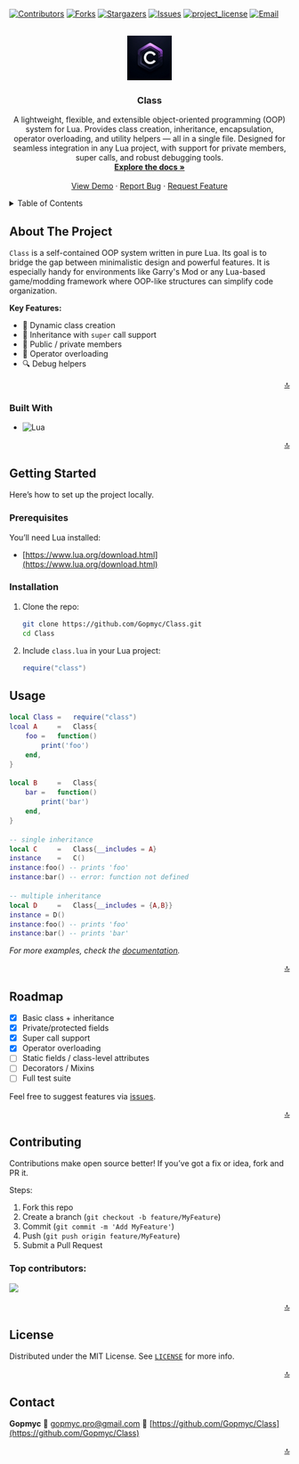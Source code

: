 <a id="readme-top"></a>

[![Contributors][contributors-shield]][contributors-url]
[![Forks][forks-shield]][forks-url]
[![Stargazers][stars-shield]][stars-url]
[![Issues][issues-shield]][issues-url]
[![project_license][license-shield]][license-url]
[![Email][email-shield]][email-url]

<!-- PROJECT LOGO -->
<br />
<div align="center">
	<a href="https://github.com/Gopmyc/Class">
		<img src="class_logo.jpg" alt="Logo" width="80" height="80">
	</a>

<h3 align="center">Class</h3>

  <p align="center">
	A lightweight, flexible, and extensible object-oriented programming (OOP) system for Lua.
	Provides class creation, inheritance, encapsulation, operator overloading, and utility helpers — all in a single file.
	Designed for seamless integration in any Lua project, with support for private members, super calls, and robust debugging tools.
	<br />
	<a href="https://gopmyc.github.io/Class/"><strong>Explore the docs »</strong></a>
	<br />
	<br />
	<a href="https://github.com/Gopmyc/Class/blob/main/class.lua">View Demo</a>
	·
	<a href="https://github.com/Gopmyc/Class/issues/new?labels=bug&template=bug-report---.md">Report Bug</a>
	·
	<a href="https://github.com/Gopmyc/Class/issues/new?labels=enhancement&template=feature-request---.md">Request Feature</a>
  </p>
</div>

<!-- TABLE OF CONTENTS -->
<details>
  <summary>Table of Contents</summary>
  <ol>
	<li><a href="#about-the-project">About The Project</a></li>
	<li><a href="#built-with">Built With</a></li>
	<li>
	  <a href="#getting-started">Getting Started</a>
	  <ul>
		<li><a href="#prerequisites">Prerequisites</a></li>
		<li><a href="#installation">Installation</a></li>
	  </ul>
	</li>
	<li><a href="#usage">Usage</a></li>
	<li><a href="#roadmap">Roadmap</a></li>
	<li><a href="#contributing">Contributing</a></li>
	<li><a href="#license">License</a></li>
	<li><a href="#contact">Contact</a></li>
	<li><a href="#acknowledgments">Acknowledgments</a></li>
  </ol>
</details>

<!-- ABOUT THE PROJECT -->
## About The Project

`Class` is a self-contained OOP system written in pure Lua. Its goal is to bridge the gap between minimalistic design and powerful features. It is especially handy for environments like Garry's Mod or any Lua-based game/modding framework where OOP-like structures can simplify code organization.

**Key Features:**
- 🔧 Dynamic class creation
- 🧬 Inheritance with `super` call support
- 🧱 Public / private members
- 🔄 Operator overloading
- 🔍 Debug helpers

<p align="right"><a href="#readme-top">🔝</a></p>

### Built With

* ![Lua](https://img.shields.io/badge/Lua-000080?style=for-the-badge&logo=lua&logoColor=white)

<p align="right"><a href="#readme-top">🔝</a></p>

<!-- GETTING STARTED -->
## Getting Started

Here’s how to set up the project locally.

### Prerequisites

You’ll need Lua installed:

- [https://www.lua.org/download.html](https://www.lua.org/download.html)

### Installation

1. Clone the repo:
   ```bash
   git clone https://github.com/Gopmyc/Class.git
   cd Class
	```

2. Include `class.lua` in your Lua project:

   ```lua
   require("class")
   ```

<!-- USAGE EXAMPLES -->

## Usage

```lua
local Class	=	require("class")
lcoal A		=	Class{
    foo	=	function()
		print('foo')
	end,
}

local B		=	Class{
    bar	=	function()
		print('bar')
	end,
}

-- single inheritance
local C		=	Class{__includes = A}
instance	=	C()
instance:foo() -- prints 'foo'
instance:bar() -- error: function not defined

-- multiple inheritance
local D		=	Class{__includes = {A,B}}
instance = D()
instance:foo() -- prints 'foo'
instance:bar() -- prints 'bar'
```

*For more examples, check the [documentation](https://gopmyc.github.io/Class/).*

<p align="right"><a href="#readme-top">🔝</a></p>

<!-- ROADMAP -->

## Roadmap

* [x] Basic class + inheritance
* [x] Private/protected fields
* [x] Super call support
* [x] Operator overloading
* [ ] Static fields / class-level attributes
* [ ] Decorators / Mixins
* [ ] Full test suite

Feel free to suggest features via [issues](https://github.com/Gopmyc/Class/issues).

<p align="right"><a href="#readme-top">🔝</a></p>

<!-- CONTRIBUTING -->

## Contributing

Contributions make open source better!
If you’ve got a fix or idea, fork and PR it.

Steps:

1. Fork this repo
2. Create a branch (`git checkout -b feature/MyFeature`)
3. Commit (`git commit -m 'Add MyFeature'`)
4. Push (`git push origin feature/MyFeature`)
5. Submit a Pull Request

### Top contributors:

<a href="https://github.com/Gopmyc/Class/graphs/contributors">
  <img src="https://contrib.rocks/image?repo=Gopmyc/Class" />
</a>

<p align="right"><a href="#readme-top">🔝</a></p>

<!-- LICENSE -->

## License

Distributed under the MIT License.
See [`LICENSE`](https://github.com/Gopmyc/Class/blob/main/LICENSE) for more info.

<p align="right"><a href="#readme-top">🔝</a></p>

<!-- CONTACT -->

## Contact

**Gopmyc**
📧 [gopmyc.pro@gmail.com](mailto:gopmyc.pro@gmail.com)
🔗 [https://github.com/Gopmyc/Class](https://github.com/Gopmyc/Class)

<p align="right"><a href="#readme-top">🔝</a></p>

<!-- MARKDOWN LINKS & IMAGES -->

[contributors-shield]: https://img.shields.io/github/contributors/Gopmyc/Class.svg?style=for-the-badge
[contributors-url]: https://github.com/Gopmyc/Class/graphs/contributors
[forks-shield]: https://img.shields.io/github/forks/Gopmyc/Class.svg?style=for-the-badge
[forks-url]: https://github.com/Gopmyc/Class/network/members
[stars-shield]: https://img.shields.io/github/stars/Gopmyc/Class.svg?style=for-the-badge
[stars-url]: https://github.com/Gopmyc/Class/stargazers
[issues-shield]: https://img.shields.io/github/issues/Gopmyc/Class.svg?style=for-the-badge
[issues-url]: https://github.com/Gopmyc/Class/issues
[license-shield]: https://img.shields.io/github/license/Gopmyc/Class.svg?style=for-the-badge
[license-url]: https://github.com/Gopmyc/Class/blob/main/LICENSE
[email-shield]: https://img.shields.io/badge/Email-D14836?style=for-the-badge&logo=gmail&logoColor=white
[email-url]: mailto:gopmyc.pro@gmail.com
